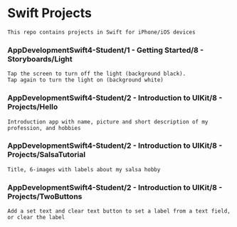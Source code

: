 # Swift Projects
	This repo contains projects in Swift for iPhone/iOS devices

### AppDevelopmentSwift4-Student/1 - Getting Started/8 - Storyboards/Light
	Tap the screen to turn off the light (background black). 
	Tap again to turn the light on (background white)

### AppDevelopmentSwift4-Student/2 - Introduction to UIKit/8 - Projects/Hello
	Introduction app with name, picture and short description of my
	profession, and hobbies

### AppDevelopmentSwift4-Student/2 - Introduction to UIKit/8 - Projects/SalsaTutorial
	Title, 6-images with labels about my salsa hobby

### AppDevelopmentSwift4-Student/2 - Introduction to UIKit/8 - Projects/TwoButtons
	Add a set text and clear text button to set a label from a text field, or clear the label
